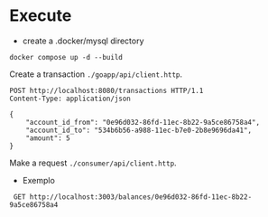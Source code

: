 # Execute
- create a .docker/mysql directory
```
docker compose up -d --build
```


Create a transaction ```./goapp/api/client.http```. 
```
POST http://localhost:8080/transactions HTTP/1.1
Content-Type: application/json

{
    "account_id_from": "0e96d032-86fd-11ec-8b22-9a5ce86758a4",
    "account_id_to": "534b6b56-a988-11ec-b7e0-2b8e9696da41",
    "amount": 5
}
```
Make a request ```./consumer/api/client.http```.
- Exemplo
```
 GET http://localhost:3003/balances/0e96d032-86fd-11ec-8b22-9a5ce86758a4

```

